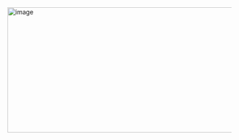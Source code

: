 <img width="940" height="282" alt="image" src="https://github.com/user-attachments/assets/24dc72fb-ca05-45b9-ad80-c1006f7dd95f" />

